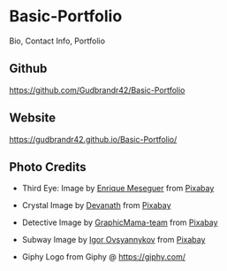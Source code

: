 # Basic-Portfolio

Bio, Contact Info, Portfolio

## Github

https://github.com/Gudbrandr42/Basic-Portfolio

## Website

https://gudbrandr42.github.io/Basic-Portfolio/

## Photo Credits

- Third Eye: Image by <a href="https://pixabay.com/users/darksouls1-2189876/?utm_source=link-attribution&amp;utm_medium=referral&amp;utm_campaign=image&amp;utm_content=2886688">Enrique Meseguer</a> from <a href="https://pixabay.com/?utm_source=link-attribution&amp;utm_medium=referral&amp;utm_campaign=image&amp;utm_content=2886688">Pixabay</a>

- Crystal Image by <a href="https://pixabay.com/users/Devanath-1785462/?utm_source=link-attribution&amp;utm_medium=referral&amp;utm_campaign=image&amp;utm_content=2723145">Devanath</a> from <a href="https://pixabay.com/?utm_source=link-attribution&amp;utm_medium=referral&amp;utm_campaign=image&amp;utm_content=2723145">Pixabay</a>

* Detective Image by <a href="https://pixabay.com/users/GraphicMama-team-2641041/?utm_source=link-attribution&amp;utm_medium=referral&amp;utm_campaign=image&amp;utm_content=1424831">GraphicMama-team</a> from <a href="https://pixabay.com/?utm_source=link-attribution&amp;utm_medium=referral&amp;utm_campaign=image&amp;utm_content=1424831">Pixabay</a>

* Subway Image by <a href="https://pixabay.com/users/igorovsyannykov-6222956/?utm_source=link-attribution&amp;utm_medium=referral&amp;utm_campaign=image&amp;utm_content=2893846">Igor Ovsyannykov</a> from <a href="https://pixabay.com/?utm_source=link-attribution&amp;utm_medium=referral&amp;utm_campaign=image&amp;utm_content=2893846">Pixabay</a>

* Giphy Logo from Giphy @ https://giphy.com/

